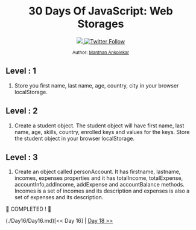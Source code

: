 <div align="center">
  <h1> 30 Days Of JavaScript: Web Storages</h1>
  <a class="header-badge" target="_blank" href="https://www.linkedin.com/in/manthan-ankolekar-597b07a8/">
  <img src="https://img.shields.io/badge/style--5eba00.svg?label=LinkedIn&logo=linkedin&style=social">
  </a>
  <a class="header-badge" target="_blank" href="https://twitter.com/manthan_ank">
  <img alt="Twitter Follow" src="https://img.shields.io/twitter/follow/manthan_ank?style=social">
  </a>

  <sub>Author:
  <a href="https://www.linkedin.com/in/manthan-ankolekar-597b07a8/" target="_blank">Manthan Ankolekar</a><br>
  </sub>
</div>

## Level : 1

1. Store you first name, last name, age, country, city in your browser localStorage.

## Level : 2

1. Create a student object. The student object will have first name, last name, age, skills, country, enrolled keys and values for the keys. Store the student object in your browser localStorage.

## Level : 3

1. Create an object called personAccount. It has firstname, lastname, incomes, expenses properties and it has totalIncome, totalExpense, accountInfo,addIncome, addExpense and accountBalance methods. Incomes is a set of incomes and its description and expenses is also a set of expenses and its description.

🎉 COMPLETED ! 🎉

(./Day16/Day16.md)[<< Day 16] | [Day 18 >>](./Day18/Day18.md)